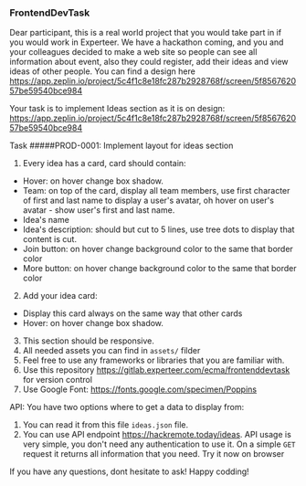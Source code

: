 ### FrontendDevTask

Dear participant,
this is a real world project that you would take part in if you would work in Experteer.
We have a hackathon coming, and you and your colleagues decided to make a web site so people can see all information 
about event, also they could register, add their ideas and view ideas of other people.
You can find a design here https://app.zeplin.io/project/5c4f1c8e18fc287b2928768f/screen/5f856762057be59540bce984

Your task is to implement Ideas section as it is on design: 
https://app.zeplin.io/project/5c4f1c8e18fc287b2928768f/screen/5f856762057be59540bce984

Task
#####PROD-0001: Implement layout for ideas section
1. Every idea has a card, card should contain: 
 - Hover: on hover change box shadow.
 - Team: on top of the card, display all team members,
 use first character of first and last name to display a user\'s avatar,
 oh hover on user\'s avatar - show user\'s first and last name.
 - Idea\'s name
 - Idea\'s description: should but cut to 5 lines, use tree dots to display that content is cut.
 - Join button: on hover change background color to the same that border color
 - More button: on hover change background color to the same that border color
2. Add your idea card:
 - Display this card always on the same way that other cards
 - Hover: on hover change box shadow.
3. This section should be responsive.
4. All needed assets you can find in `assets/` filder
5. Feel free to use any frameworks or libraries that you are familiar with.
6. Use this repository https://gitlab.experteer.com/ecma/frontenddevtask for version control
7. Use Google Font: https://fonts.google.com/specimen/Poppins

API:
You have two options where to get a data to display from:
1. You can read it from this file `ideas.json` file. 
2. You can use API endpoint https://hackremote.today/ideas. API usage is very simple, you don\'t
need any authentication to use it. On a simple `GET` request it returns all information that you need. Try it now on browser

If you have any questions, dont hesitate to ask!
Happy codding!




